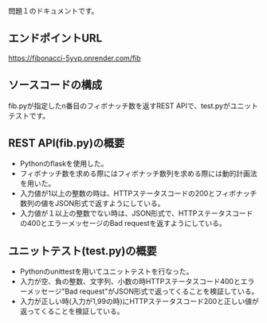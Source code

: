 問題１のドキュメントです。
## エンドポイントURL
https://fibonacci-5yvp.onrender.com/fib
## ソースコードの構成
fib.pyが指定したn番目のフィボナッチ数を返すREST APIで、test.pyがユニットテストです。
## REST API(fib.py)の概要
* Pythonのflaskを使用した。
* フィボナッチ数を求める際にはフィボナッチ数列を求める際には動的計画法を用いた。
* 入力値が1以上の整数の時は、HTTPステータスコードの200とフィボナッチ数列の値をJSON形式で返すようにしている。
* 入力値が１以上の整数でない時は、JSON形式で、HTTPステータスコードの400とエラーメッセージのBad requestを返すようにしている。

## ユニットテスト(test.py)の概要
* Pythonのunittestを用いてユニットテストを行なった。
* 入力が空、負の整数、文字列、小数の時HTTPステータスコード400とエラーメッセージ"Bad request"がJSON形式で返ってくることを検証している。
* 入力が正しい時(入力が1,99の時)にHTTPステータスコード200と正しい値が返ってくることを検証している。



